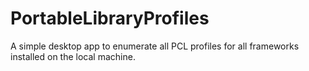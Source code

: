 PortableLibraryProfiles
=======================

A simple desktop app to enumerate all PCL profiles for all frameworks installed on the local machine.
